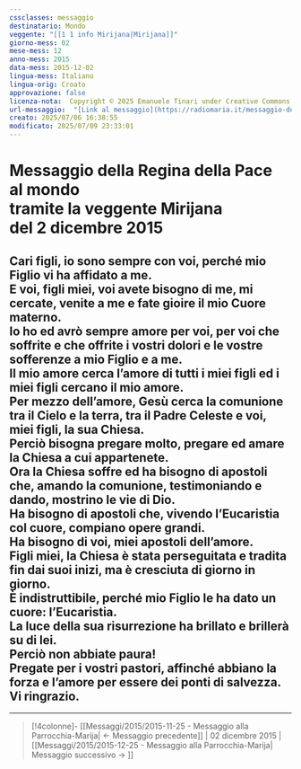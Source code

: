 ```yaml
---
cssclasses: messaggio
destinatario: Mondo
veggente: "[[1 1 info Mirijana|Mirijana]]"
giorno-mess: 02
mese-mess: 12
anno-mess: 2015
data-mess: 2015-12-02
lingua-mess: Italiano
lingua-orig: Croato
approvazione: false
licenza-nota:  Copyright © 2025 Emanuele Tinari under Creative Commons BY-NC-SA 4.0 https://creativecommons.org/licenses/by-nc-sa/4.0/
url-messaggio:  "[Link al messaggio](https://radiomaria.it/messaggio-del-2-dicembre-2015/)"
creato: 2025/07/06 16:38:55
modificato: 2025/07/09 23:33:01
---
```


# Messaggio della Regina della Pace<br>al mondo<br>tramite la veggente Mirijana<br>del 2 dicembre 2015

## Cari figli, io sono sempre con voi, perché mio Figlio vi ha affidato a me.<br>E voi, figli miei, voi avete bisogno di me, mi cercate, venite a me e fate gioire il mio Cuore materno.<br>Io ho ed avrò sempre amore per voi, per voi che soffrite e che offrite i vostri dolori e le vostre sofferenze a mio Figlio e a me.<br>Il mio amore cerca l’amore di tutti i miei figli ed i miei figli cercano il mio amore.<br>Per mezzo dell’amore, Gesù cerca la comunione tra il Cielo e la terra, tra il Padre Celeste e voi, miei figli, la sua Chiesa.<br>Perciò bisogna pregare molto, pregare ed amare la Chiesa a cui appartenete.<br>Ora la Chiesa soffre ed ha bisogno di apostoli che, amando la comunione, testimoniando e dando, mostrino le vie di Dio.<br>Ha bisogno di apostoli che, vivendo l’Eucaristia col cuore, compiano opere grandi.<br>Ha bisogno di voi, miei apostoli dell’amore.<br>Figli miei, la Chiesa è stata perseguitata e tradita fin dai suoi inizi, ma è cresciuta di giorno in giorno.<br>È indistruttibile, perché mio Figlio le ha dato un cuore: l’Eucaristia.<br>La luce della sua risurrezione ha brillato e brillerà su di lei.<br>Perciò non abbiate paura!<br>Pregate per i vostri pastori, affinché abbiano la forza e l’amore per essere dei ponti di salvezza.<br>Vi ringrazio.

***

> [!4colonne]- [[Messaggi/2015/2015-11-25 - Messaggio alla Parrocchia-Marija| ← Messaggio precedente]] | 02 dicembre 2015 | [[Messaggi/2015/2015-12-25 - Messaggio alla Parrocchia-Marija| Messaggio successivo → ]]
